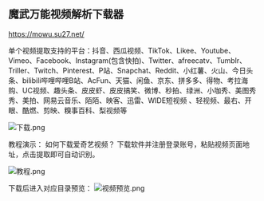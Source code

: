 ## 魔武万能视频解析下载器

https://mowu.su27.net/

单个视频提取支持的平台：抖音、西瓜视频、TikTok、Likee、Youtube、Vimeo、Facebook、Instagram(包含快拍)、Twitter、afreecatv、Tumblr、Triller、Twitch、Pinterest、P站、Snapchat、Reddit、小红薯、火山、今日头条、bilibili哔哩哔哩B站、AcFun、天猫、闲鱼、京东、拼多多、得物、考拉海购、UC视频、趣头条、皮皮虾、皮皮搞笑、微博、秒拍、绿洲、小咖秀、美图秀秀、美拍、网易云音乐、陌陌、映客、迅雷、WIDE短视频 、轻视频、最右、开眼、酷燃、剪映、糗事百科、梨视频等

![下载.png](https://vip2.loli.io/2022/09/27/DEN5MqmbsK28lTC.png)

教程演示：
如何下载爱奇艺视频？
下载软件并注册登录账号，粘贴视频页面地址，点击提取即可自动识别。

![教程.png](https://vip2.loli.io/2022/09/27/7kJCfx3rVBdXPhR.png)

下载后进入对应目录预览：
![视频预览.png](https://vip2.loli.io/2022/09/27/1n2tOSX9Wq6Pa5R.png)
